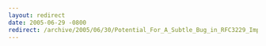 ```yaml
---
layout: redirect
date: 2005-06-29 -0800
redirect: /archive/2005/06/30/Potential_For_A_Subtle_Bug_in_RFC3229_Implementations.aspx/
---
```

